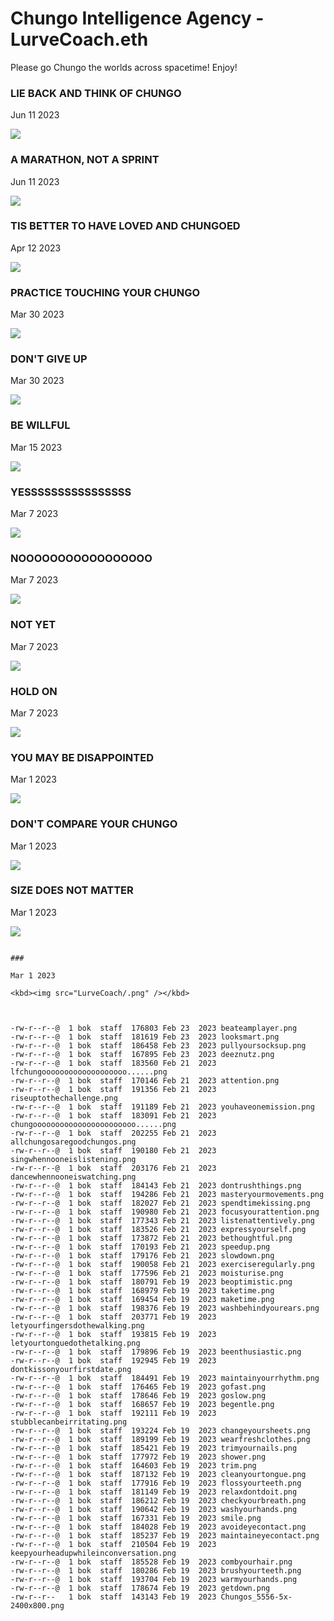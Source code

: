 # Chungo Intelligence Agency - LurveCoach.eth

Please go Chungo the worlds across spacetime! Enjoy!

### LIE BACK AND THINK OF CHUNGO

Jun 11 2023

<kbd><img src="LurveCoach/liebackandthinkofchungo.png" /></kbd>

### A MARATHON, NOT A SPRINT

Jun 11 2023

<kbd><img src="LurveCoach/amarathonnotasprint.png" /></kbd>

### TIS BETTER TO HAVE LOVED AND CHUNGOED

Apr 12 2023

<kbd><img src="LurveCoach/tisbettertohavelovedandchungoed.png" /></kbd>


### PRACTICE TOUCHING YOUR CHUNGO

Mar 30 2023

<kbd><img src="LurveCoach/practicetouchingyourchungo.png" /></kbd>

### DON'T GIVE UP

Mar 30 2023

<kbd><img src="LurveCoach/dontgiveup.png" /></kbd>

### BE WILLFUL

Mar 15 2023

<kbd><img src="LurveCoach/bewillful.png" /></kbd>


### YESSSSSSSSSSSSSSSS

Mar 7 2023

<kbd><img src="LurveCoach/yessssssssssssssss.png" /></kbd>

### NOOOOOOOOOOOOOOOOO

Mar 7 2023

<kbd><img src="LurveCoach/nooooooooooooooooo.png" /></kbd>

### NOT YET

Mar 7 2023

<kbd><img src="LurveCoach/notyet.png" /></kbd>

### HOLD ON

Mar 7 2023

<kbd><img src="LurveCoach/holdon.png" /></kbd>



### YOU MAY BE DISAPPOINTED

Mar 1 2023

<kbd><img src="LurveCoach/youmaybedisappointed.png" /></kbd>

### DON'T COMPARE YOUR CHUNGO

Mar 1 2023

<kbd><img src="LurveCoach/dontcompareyourchungo.png" /></kbd>

### SIZE DOES NOT MATTER

Mar 1 2023

<kbd><img src="LurveCoach/sizedoesnotmatter.png" /></kbd>

```

###

Mar 1 2023

<kbd><img src="LurveCoach/.png" /></kbd>



-rw-r--r--@  1 bok  staff  176803 Feb 23  2023 beateamplayer.png
-rw-r--r--@  1 bok  staff  181619 Feb 23  2023 looksmart.png
-rw-r--r--@  1 bok  staff  186458 Feb 23  2023 pullyoursocksup.png
-rw-r--r--@  1 bok  staff  167895 Feb 23  2023 deeznutz.png
-rw-r--r--@  1 bok  staff  183560 Feb 21  2023 lfchungooooooooooooooooooo......png
-rw-r--r--@  1 bok  staff  170146 Feb 21  2023 attention.png
-rw-r--r--@  1 bok  staff  191356 Feb 21  2023 riseuptothechallenge.png
-rw-r--r--@  1 bok  staff  191189 Feb 21  2023 youhaveonemission.png
-rw-r--r--@  1 bok  staff  183091 Feb 21  2023 chungooooooooooooooooooooooo......png
-rw-r--r--@  1 bok  staff  202255 Feb 21  2023 allchungosaregoodchungos.png
-rw-r--r--@  1 bok  staff  190180 Feb 21  2023 singwhennooneislistening.png
-rw-r--r--@  1 bok  staff  203176 Feb 21  2023 dancewhennooneiswatching.png
-rw-r--r--@  1 bok  staff  184143 Feb 21  2023 dontrushthings.png
-rw-r--r--@  1 bok  staff  194286 Feb 21  2023 masteryourmovements.png
-rw-r--r--@  1 bok  staff  182027 Feb 21  2023 spendtimekissing.png
-rw-r--r--@  1 bok  staff  190980 Feb 21  2023 focusyourattention.png
-rw-r--r--@  1 bok  staff  177343 Feb 21  2023 listenattentively.png
-rw-r--r--@  1 bok  staff  183526 Feb 21  2023 expressyourself.png
-rw-r--r--@  1 bok  staff  173872 Feb 21  2023 bethoughtful.png
-rw-r--r--@  1 bok  staff  170193 Feb 21  2023 speedup.png
-rw-r--r--@  1 bok  staff  179176 Feb 21  2023 slowdown.png
-rw-r--r--@  1 bok  staff  190058 Feb 21  2023 exerciseregularly.png
-rw-r--r--@  1 bok  staff  177596 Feb 21  2023 moisturise.png
-rw-r--r--@  1 bok  staff  180791 Feb 19  2023 beoptimistic.png
-rw-r--r--@  1 bok  staff  168979 Feb 19  2023 taketime.png
-rw-r--r--@  1 bok  staff  169454 Feb 19  2023 maketime.png
-rw-r--r--@  1 bok  staff  198376 Feb 19  2023 washbehindyourears.png
-rw-r--r--@  1 bok  staff  203771 Feb 19  2023 letyourfingersdothewalking.png
-rw-r--r--@  1 bok  staff  193815 Feb 19  2023 letyourtonguedothetalking.png
-rw-r--r--@  1 bok  staff  179896 Feb 19  2023 beenthusiastic.png
-rw-r--r--@  1 bok  staff  192945 Feb 19  2023 dontkissonyourfirstdate.png
-rw-r--r--@  1 bok  staff  184491 Feb 19  2023 maintainyourrhythm.png
-rw-r--r--@  1 bok  staff  176465 Feb 19  2023 gofast.png
-rw-r--r--@  1 bok  staff  178646 Feb 19  2023 goslow.png
-rw-r--r--@  1 bok  staff  168657 Feb 19  2023 begentle.png
-rw-r--r--@  1 bok  staff  192111 Feb 19  2023 stubblecanbeirritating.png
-rw-r--r--@  1 bok  staff  193224 Feb 19  2023 changeyoursheets.png
-rw-r--r--@  1 bok  staff  189199 Feb 19  2023 wearfreshclothes.png
-rw-r--r--@  1 bok  staff  185421 Feb 19  2023 trimyournails.png
-rw-r--r--@  1 bok  staff  177972 Feb 19  2023 shower.png
-rw-r--r--@  1 bok  staff  164603 Feb 19  2023 trim.png
-rw-r--r--@  1 bok  staff  187132 Feb 19  2023 cleanyourtongue.png
-rw-r--r--@  1 bok  staff  177916 Feb 19  2023 flossyourteeth.png
-rw-r--r--@  1 bok  staff  181149 Feb 19  2023 relaxdontdoit.png
-rw-r--r--@  1 bok  staff  186212 Feb 19  2023 checkyourbreath.png
-rw-r--r--@  1 bok  staff  190642 Feb 19  2023 washyourhands.png
-rw-r--r--@  1 bok  staff  167331 Feb 19  2023 smile.png
-rw-r--r--@  1 bok  staff  184028 Feb 19  2023 avoideyecontact.png
-rw-r--r--@  1 bok  staff  185237 Feb 19  2023 maintaineyecontact.png
-rw-r--r--@  1 bok  staff  210504 Feb 19  2023 keepyourheadupwhileinconversation.png
-rw-r--r--@  1 bok  staff  185528 Feb 19  2023 combyourhair.png
-rw-r--r--@  1 bok  staff  180286 Feb 19  2023 brushyourteeth.png
-rw-r--r--@  1 bok  staff  193704 Feb 19  2023 warmyourhands.png
-rw-r--r--@  1 bok  staff  178674 Feb 19  2023 getdown.png
-rw-r--r--   1 bok  staff  143143 Feb 19  2023 Chungos_5556-5x-2400x800.png
```

